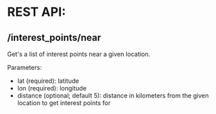 # REST API:

## /interest_points/near
Get's a list of interest points near a given location.

Parameters:
* lat (required): latitude
* lon (required): longitude
* distance (optional; default 5): distance in kilometers from the given location to get interest points for
